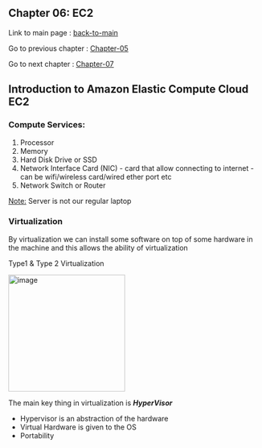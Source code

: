 ## Chapter 06: EC2   


Link to main page : 
[back-to-main](../README.md)



Go to previous chapter : 
[Chapter-05](../chapter-05/README.md)


Go to next chapter : 
[Chapter-07](../chapter-07/README.md)


## Introduction to Amazon Elastic Compute Cloud EC2   

### Compute Services:   

1. Processor   
2. Memory   
3. Hard Disk Drive or SSD   
4. Network Interface Card (NIC) - card that allow connecting to internet - can be wifi/wireless card/wired ether port etc    
5. Network Switch or Router   

 <ins>Note:</ins> Server is not our regular laptop   

### Virtualization
By virtualization we can install some software on top of some hardware in the machine and this allows the ability of virtualization  

Type1 & Type 2 Virtualization   

<img width="232" alt="image" src="https://github.com/user-attachments/assets/407edc84-85b1-43a1-bb03-59523cd609dc" />

The main key thing in virtualization is ***HyperVisor***      
- Hypervisor is an abstraction of the hardware      
- Virtual Hardware is given to the OS   
- Portability   



 
